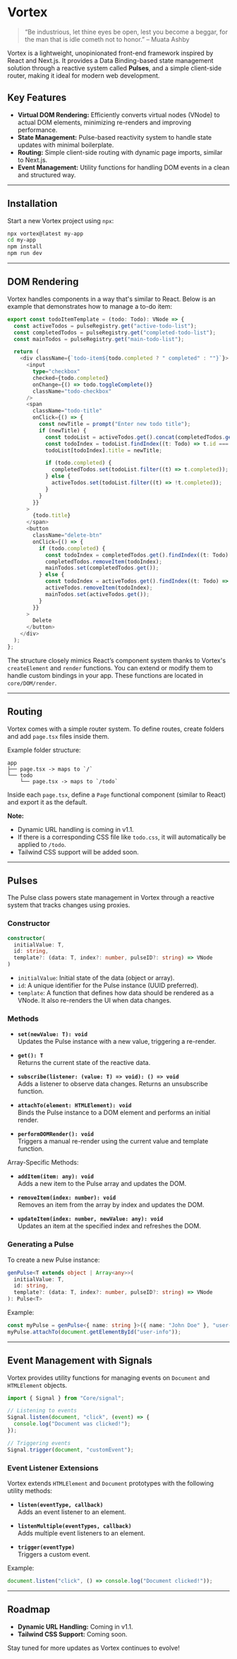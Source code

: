 # Vortex

> “Be industrious, let thine eyes be open, lest you become a beggar, for the man that is idle cometh not to honor.” – Muata Ashby

Vortex is a lightweight, unopinionated front-end framework inspired by React and Next.js. It provides a Data Binding-based state management solution through a reactive system called **Pulses**, and a simple client-side router, making it ideal for modern web development.

## Key Features

- **Virtual DOM Rendering:** Efficiently converts virtual nodes (VNode) to actual DOM elements, minimizing re-renders and improving performance.
- **State Management:** Pulse-based reactivity system to handle state updates with minimal boilerplate.
- **Routing:** Simple client-side routing with dynamic page imports, similar to Next.js.
- **Event Management:** Utility functions for handling DOM events in a clean and structured way.

---

## Installation

Start a new Vortex project using `npx`:

```bash
npx vortex@latest my-app
cd my-app
npm install
npm run dev
```

---

## DOM Rendering

Vortex handles components in a way that's similar to React. Below is an example that demonstrates how to manage a to-do item:

```typescript
export const todoItemTemplate = (todo: Todo): VNode => {
  const activeTodos = pulseRegistry.get("active-todo-list");
  const completedTodos = pulseRegistry.get("completed-todo-list");
  const mainTodos = pulseRegistry.get("main-todo-list");

  return (
    <div className={`todo-item${todo.completed ? " completed" : ""}`}>
      <input
        type="checkbox"
        checked={todo.completed}
        onChange={() => todo.toggleComplete()}
        className="todo-checkbox"
      />
      <span
        className="todo-title"
        onClick={() => {
          const newTitle = prompt("Enter new todo title");
          if (newTitle) {
            const todoList = activeTodos.get().concat(completedTodos.get());
            const todoIndex = todoList.findIndex((t: Todo) => t.id === todo.id);
            todoList[todoIndex].title = newTitle;

            if (todo.completed) {
              completedTodos.set(todoList.filter((t) => t.completed));
            } else {
              activeTodos.set(todoList.filter((t) => !t.completed));
            }
          }
        }}
      >
        {todo.title}
      </span>
      <button
        className="delete-btn"
        onClick={() => {
          if (todo.completed) {
            const todoIndex = completedTodos.get().findIndex((t: Todo) => t.id === todo.id);
            completedTodos.removeItem(todoIndex);
            mainTodos.set(completedTodos.get());
          } else {
            const todoIndex = activeTodos.get().findIndex((t: Todo) => t.id === todo.id);
            activeTodos.removeItem(todoIndex);
            mainTodos.set(activeTodos.get());
          }
        }}
      >
        Delete
      </button>
    </div>
  );
};
```

The structure closely mimics React’s component system thanks to Vortex's `createElement` and `render` functions. You can extend or modify them to handle custom bindings in your app. These functions are located in `core/DOM/render`.

---

## Routing

Vortex comes with a simple router system. To define routes, create folders and add `page.tsx` files inside them.

Example folder structure:

```
app
├── page.tsx -> maps to `/`
└── todo
    └── page.tsx -> maps to `/todo`
```

Inside each `page.tsx`, define a `Page` functional component (similar to React) and export it as the default.

**Note:** 
- Dynamic URL handling is coming in v1.1.
- If there is a corresponding CSS file like `todo.css`, it will automatically be applied to `/todo`.
- Tailwind CSS support will be added soon.

---

## Pulses

The Pulse class powers state management in Vortex through a reactive system that tracks changes using proxies.

### Constructor

```typescript
constructor(
  initialValue: T,
  id: string,
  template?: (data: T, index?: number, pulseID?: string) => VNode
)
```

- `initialValue`: Initial state of the data (object or array).
- `id`: A unique identifier for the Pulse instance (UUID preferred).
- `template`: A function that defines how data should be rendered as a VNode. It also re-renders the UI when data changes.

### Methods

- **`set(newValue: T): void`**  
  Updates the Pulse instance with a new value, triggering a re-render.
  
- **`get(): T`**  
  Returns the current state of the reactive data.
  
- **`subscribe(listener: (value: T) => void): () => void`**  
  Adds a listener to observe data changes. Returns an unsubscribe function.
  
- **`attachTo(element: HTMLElement): void`**  
  Binds the Pulse instance to a DOM element and performs an initial render.
  
- **`performDOMRender(): void`**  
  Triggers a manual re-render using the current value and template function.

Array-Specific Methods:

- **`addItem(item: any): void`**  
  Adds a new item to the Pulse array and updates the DOM.

- **`removeItem(index: number): void`**  
  Removes an item from the array by index and updates the DOM.

- **`updateItem(index: number, newValue: any): void`**  
  Updates an item at the specified index and refreshes the DOM.

### Generating a Pulse

To create a new Pulse instance:

```typescript
genPulse<T extends object | Array<any>>(
  initialValue: T,
  id: string,
  template?: (data: T, index?: number, pulseID?: string) => VNode
): Pulse<T>
```

Example:

```typescript
const myPulse = genPulse<{ name: string }>({ name: "John Doe" }, "user-pulse");
myPulse.attachTo(document.getElementById("user-info"));
```

---

## Event Management with Signals

Vortex provides utility functions for managing events on `Document` and `HTMLElement` objects.

```typescript
import { Signal } from "Core/signal";

// Listening to events
Signal.listen(document, "click", (event) => {
  console.log("Document was clicked!");
});

// Triggering events
Signal.trigger(document, "customEvent");
```

### Event Listener Extensions

Vortex extends `HTMLElement` and `Document` prototypes with the following utility methods:

- **`listen(eventType, callback)`**  
  Adds an event listener to an element.

- **`listenMultiple(eventTypes, callback)`**  
  Adds multiple event listeners to an element.

- **`trigger(eventType)`**  
  Triggers a custom event.

Example:

```typescript
document.listen("click", () => console.log("Document clicked!"));
```

---

## Roadmap

- **Dynamic URL Handling:** Coming in v1.1.
- **Tailwind CSS Support:** Coming soon.

Stay tuned for more updates as Vortex continues to evolve!
